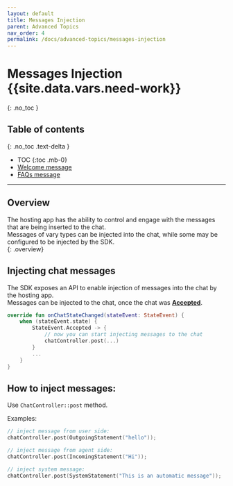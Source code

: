 ```yaml
---
layout: default
title: Messages Injection
parent: Advanced Topics
nav_order: 4
permalink: /docs/advanced-topics/messages-injection
---
```


# Messages Injection {{site.data.vars.need-work}}
{: .no_toc }

## Table of contents
{: .no_toc .text-delta }

- TOC
{:toc .mb-0}
- [Welcome message](/docs/chat-configuration/extra/welcome-message)
- [FAQs message](/docs/chat-configuration/extra/faqs-message)

---


## Overview
The hosting app has the ability to control and engage with the messages that are being inserted to the chat.  
Messages of vary types can be injected into the chat, while some may be configured to be injected by the SDK.  
{: .overview}

## Injecting chat messages
The SDK exposes an API to enable injection of messages into the chat by the hosting app.  
Messages can be injected to the chat, once the chat was [**Accepted**](/docs/chat-configuration/tracking-events/chat-lifecycle#accepted). 

```kotlin
override fun onChatStateChanged(stateEvent: StateEvent) {
    when (stateEvent.state) {
        StateEvent.Accepted -> {
            // now you can start injecting messages to the chat 
            chatController.post(...)
        }
        ...
    }
}
```

## How to inject messages:

Use `ChatController::post` method.

Examples:
```kotlin
// inject message from user side:
chatController.post(OutgoingStatement("hello"));

// inject message from agent side:
chatController.post(IncomingStatement("Hi"));

// inject system message:
chatController.post(SystemStatement("This is an automatic message"));
```